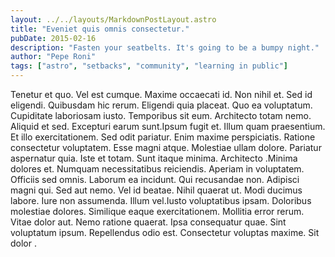 ```yaml
---
layout: ../../layouts/MarkdownPostLayout.astro
title: "Eveniet quis omnis consectetur."
pubDate: 2015-02-16
description: "Fasten your seatbelts. It's going to be a bumpy night."
author: "Pepe Roni"
tags: ["astro", "setbacks", "community", "learning in public"]
---
```


Tenetur et quo. Vel est cumque. Maxime occaecati id. Non nihil et. Sed id eligendi. Quibusdam hic rerum. Eligendi quia placeat. Quo ea voluptatum. Cupiditate laboriosam iusto. Temporibus sit eum. Architecto totam nemo. Aliquid et sed. Excepturi earum sunt.Ipsum fugit et. Illum quam praesentium. Et illo exercitationem. Sed odit pariatur. Enim maxime perspiciatis. Ratione consectetur voluptatem. Esse magni atque. Molestiae ullam dolore. Pariatur aspernatur quia. Iste et totam. Sunt itaque minima. Architecto .Minima dolores et. Numquam necessitatibus reiciendis. Aperiam in voluptatem. Officiis sed omnis. Laborum ea incidunt. Qui recusandae non. Adipisci magni qui. Sed aut nemo. Vel id beatae. Nihil quaerat ut. Modi ducimus labore. Iure non assumenda. Illum vel.Iusto voluptatibus ipsam. Doloribus molestiae dolores. Similique eaque exercitationem. Mollitia error rerum. Vitae dolor aut. Nemo ratione quaerat. Ipsa consequatur quae. Sint voluptatum ipsum. Repellendus odio est. Consectetur voluptas maxime. Sit dolor .

